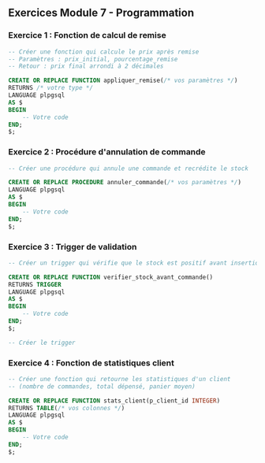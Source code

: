 ## Exercices Module 7 - Programmation

### Exercice 1 : Fonction de calcul de remise
```sql
-- Créer une fonction qui calcule le prix après remise
-- Paramètres : prix_initial, pourcentage_remise
-- Retour : prix final arrondi à 2 décimales

CREATE OR REPLACE FUNCTION appliquer_remise(/* vos paramètres */)
RETURNS /* votre type */
LANGUAGE plpgsql
AS $
BEGIN
    -- Votre code
END;
$;
```

### Exercice 2 : Procédure d'annulation de commande
```sql
-- Créer une procédure qui annule une commande et recrédite le stock

CREATE OR REPLACE PROCEDURE annuler_commande(/* vos paramètres */)
LANGUAGE plpgsql
AS $
BEGIN
    -- Votre code
END;
$;
```

### Exercice 3 : Trigger de validation
```sql
-- Créer un trigger qui vérifie que le stock est positif avant insertion dans lignes_commande

CREATE OR REPLACE FUNCTION verifier_stock_avant_commande()
RETURNS TRIGGER
LANGUAGE plpgsql
AS $
BEGIN
    -- Votre code
END;
$;

-- Créer le trigger
```

### Exercice 4 : Fonction de statistiques client
```sql
-- Créer une fonction qui retourne les statistiques d'un client
-- (nombre de commandes, total dépensé, panier moyen)

CREATE OR REPLACE FUNCTION stats_client(p_client_id INTEGER)
RETURNS TABLE(/* vos colonnes */)
LANGUAGE plpgsql
AS $
BEGIN
    -- Votre code
END;
$;
```
